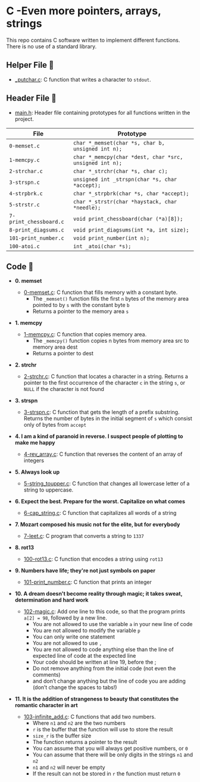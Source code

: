 # C -Even more pointers, arrays, strings

This repo contains C software written to implement different functions. There is no use of a standard library.

## Helper File :raised_hands:

* [_putchar.c](./_putchar.c): C function that writes a character to `stdout`.

## Header File :file_folder:

* [main.h](./main.h): Header file containing prototypes for all
functions written in the project.

| File                     | Prototype                                              |
| ------------------------ | --------------------------------                       |
| `0-memset.c`             | `char *_memset(char *s, char b, unsigned int n);`      |
| `1-memcpy.c`             | `char *_memcpy(char *dest, char *src, unsigned int n);`|
| `2-strchar.c`            | `char *_strchr(char *s, char c);`                      |
| `3-strspn.c`             | `unsigned int _strspn(char *s, char *accept);`         |
| `4-strpbrk.c`            | `char *_strpbrk(char *s, char *accept);`               |
| `5-strstr.c`             | `char *_strstr(char *haystack, char *needle);`         |
| `7-print_chessboard.c`   | `void print_chessboard(char (*a)[8]);`                 |
| `8-print_diagsums.c`     | `void print_diagsums(int *a, int size);`               |
| `101-print_number.c`     | `void print_number(int n);`                            |
| `100-atoi.c`             | `int _atoi(char *s);`                                  |

## Code :page_with_curl:

* **0. memset**
  * [0-memset.c](./0-memset.c): C function that fills memory with a constant byte.
    * The `_memset()` function fills the first `n` bytes of the memory area pointed to by `s` with the constant byte `b`
    * Returns a pointer to the memory area `s`

* **1. memcpy**
  * [1-memcpy.c](./1-memcpy.c): C function that copies memory area.
    * The `_memcpy()` function copies n bytes from memory area src to memory area dest
    * Returns a pointer to dest 

* **2. strchr**
  * [2-strchr.c](./2-strchr.c): C function that locates a character in a string. Returns a pointer to the first occurrence of the character `c` in the string `s`, or `NULL` if the character is not found
 
* **3. strspn**
  * [3-strspn.c](./3-strspn.c): C function that gets the length of a prefix substring. Returns the number of bytes in the initial segment of `s` which consist only of bytes from `accept`

* **4. I am a kind of paranoid in reverse. I suspect people of plotting to make me happy**
  * [4-rev_array.c](./4-rev_array.c): C function that reverses the content of an array of integers

* **5. Always look up**
  * [5-string_toupper.c](./5-string_toipper.c): C function that changes all lowercase letter of a string to uppercase.

* **6. Expect the best. Prepare for the worst. Capitalize on what comes**
  * [6-cap_string.c](./6-cap_string.c): C function that capitalizes all words of a string

* **7. Mozart composed his music not for the elite, but for everybody**
  * [7-leet.c](./7-leet.c): C program that converts a string to `1337`

* **8. rot13**
  * [100-rot13.c](./100-rot13.c): C function that encodes a string using `rot13`

* **9. Numbers have life; they're not just symbols on paper**
  * [101-print_number.c](./101-print_number.c): C function that prints an integer

* **10. A dream doesn't become reality through magic; it takes sweat, determination and hard work**
  * [102-magic.c](./102-magic.c): Add one line to this code, so that the program prints `a[2] = 98`, followed by a new line.
    * You are not allowed to use the variable `a` in your new line of code
    * You are not allowed to modify the variable `p`
    * You can only write one statement
    * You are not allowed to use `,`
    * You are not allowed to code anything else than the line of expected line of code at the expected line
    * Your code should be written at line 19, before the ;
    * Do not remove anything from the initial code (not even the comments)
    * and don’t change anything but the line of code you are adding (don’t change the spaces to tabs!)

* **11.  It is the addition of strangeness to beauty that constitutes the romantic character in art**
  * [103-infinite_add.c](./103-infinite_add.c): C functions that add two numbers.
    * Where `n1` and `n2` are the two numbers
    * `r` is the buffer that the function will use to store the result
    * `size_r` is the buffer size
    * The function returns a pointer to the result
    * You can assume that you will always get positive numbers, or `0`
    * You can assume that there will be only digits in the strings `n1` and `n2`
    * `n1` and `n2` will never be empty
    * If the result can not be stored in `r` the function must return `0`

